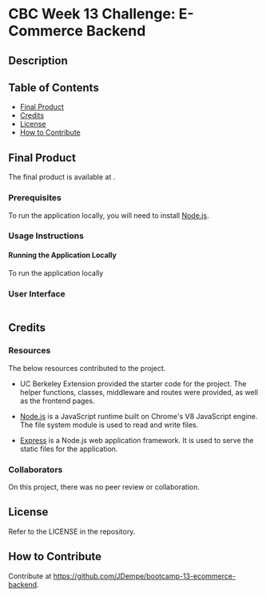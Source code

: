 # CBC Week 13 Challenge: E-Commerce Backend
## Description


## Table of Contents

- [Final Product](#final-product)
- [Credits](#credits)
- [License](#license)
- [How to Contribute](#how-to-contribute)

## Final Product

The final product is available at .

### Prerequisites

To run the application locally, you will need to install [Node.js](https://nodejs.org/en/).

### Usage Instructions

#### Running the Application Locally

To run the application locally

### User Interface

<p align="center"><kbd><img src="" alt="" style="max-width: 600px;"/> </kbd></p>

## Credits

### Resources

The below resources contributed to the project.

- UC Berkeley Extension provided the starter code for the project.  The helper functions, classes, middleware and routes were provided, as well as the frontend pages.

- [Node.js](https://nodejs.org/en/) is a JavaScript runtime built on Chrome's V8 JavaScript engine.  The file system module is used to read and write files.

- [Express](https://expressjs.com/) is a Node.js web application framework.  It is used to serve the static files for the application.

### Collaborators

On this project, there was no peer review or collaboration.

## License

Refer to the LICENSE in the repository.

## How to Contribute

Contribute at https://github.com/JDempe/bootcamp-13-ecommerce-backend.
